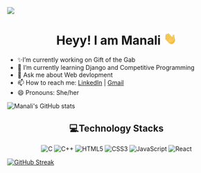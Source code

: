 

 <img src="https://capsule-render.vercel.app/api?type=waving&color=&auto&height=300&section=header&text=Glad%20you%20found%20me%20here!&fontSize=50" />
 
 <center><h1> Heyy! I am Manali <img src="https://raw.githubusercontent.com/ABSphreak/ABSphreak/master/gifs/Hi.gif" width="30px"></h1></center>
<!--
**Manalipc10/Manalipc10** is a ✨ _special_ ✨ repository because its `README.md` (this file) appears on your GitHub profile.
-->


- ✨I’m currently working on Gift of the Gab
- 🌱 I’m currently learning Django and Competitive Programming
- 💬 Ask me about Web devlopment
- 📫 How to reach me: [LinkedIn](https://www.linkedin.com/in/manali-chaudhari/) | [Gmail](mailto:manalipc10@gmail.com)
- 😄 Pronouns: She/her


![Manali's GitHub stats](https://github-readme-stats.vercel.app/api?username=Manalipc10&theme=material-palenight&show_icons=true)

<h2 align="center">‍💻Technology Stacks</h2>
<p align="center">
 <img alt="C" src="https://img.shields.io/badge/c-%2300599C.svg?&style=for-the-badge&logo=c&logoColor=white"/>
 <img alt="C++" src="https://img.shields.io/badge/c++-%2300599C.svg?&style=for-the-badge&logo=c%2B%2B&ogoColor=white"/>
 <img alt="HTML5" src="https://img.shields.io/badge/html5-%23E34F26.svg?&style=for-the-badge&logo=html5&logoColor=white"/>
 <img alt="CSS3" src="https://img.shields.io/badge/css3-%231572B6.svg?&style=for-the-badge&logo=css3&logoColor=white"/>
 <img alt="JavaScript" src="https://img.shields.io/badge/javascript-%23323330.svg?&style=for-the-badge&logo=javascript&logoColor=%23F7DF1E"/>
 <img alt="React" src="https://img.shields.io/badge/react-%2320232a.svg?&style=for-the-badge&logo=react&logoColor=%2361DAFB"/>
</p>

[![GitHub Streak](https://github-readme-streak-stats.herokuapp.com/?user=Manalipc10&theme=material-palenight)](https://github.com/DenverCoder1/github-readme-streak-stats)
